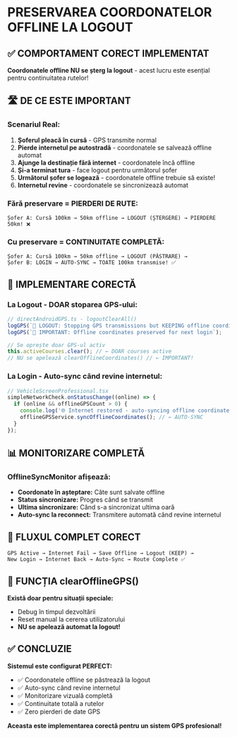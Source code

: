 # PRESERVAREA COORDONATELOR OFFLINE LA LOGOUT

## ✅ COMPORTAMENT CORECT IMPLEMENTAT

**Coordonatele offline NU se șterg la logout** - acest lucru este esențial pentru continuitatea rutelor!

## 🛣️ DE CE ESTE IMPORTANT

### **Scenariul Real:**
1. **Șoferul pleacă în cursă** - GPS transmite normal
2. **Pierde internetul pe autostradă** - coordonatele se salvează offline automat
3. **Ajunge la destinație fără internet** - coordonatele încă offline
4. **Și-a terminat tura** - face logout pentru următorul șofer
5. **Următorul șofer se logează** - coordonatele offline trebuie să existe!
6. **Internetul revine** - coordonatele se sincronizează automat

### **Fără preservare = PIERDERI DE RUTE:**
```
Șofer A: Cursă 100km → 50km offline → LOGOUT (ȘTERGERE) → PIERDERE 50km! ❌
```

### **Cu preservare = CONTINUITATE COMPLETĂ:**
```
Șofer A: Cursă 100km → 50km offline → LOGOUT (PĂSTRARE) → 
Șofer B: LOGIN → AUTO-SYNC → TOATE 100km transmise! ✅
```

## 🔧 IMPLEMENTARE CORECTĂ

### **La Logout - DOAR stoparea GPS-ului:**
```typescript
// directAndroidGPS.ts - logoutClearAll()
logGPS(`🧹 LOGOUT: Stopping GPS transmissions but KEEPING offline coordinates`);
logGPS(`💾 IMPORTANT: Offline coordinates preserved for next login`);

// Se oprește doar GPS-ul activ
this.activeCourses.clear(); // ← DOAR courses active
// NU se apelează clearOfflineCoordinates() // ← IMPORTANT!
```

### **La Login - Auto-sync când revine internetul:**
```typescript
// VehicleScreenProfessional.tsx
simpleNetworkCheck.onStatusChange((online) => {
  if (online && offlineGPSCount > 0) {
    console.log('🌐 Internet restored - auto-syncing offline coordinates...');
    offlineGPSService.syncOfflineCoordinates(); // ← AUTO-SYNC
  }
});
```

## 📊 MONITORIZARE COMPLETĂ

### **OfflineSyncMonitor afișează:**
- **Coordonate în așteptare:** Câte sunt salvate offline
- **Status sincronizare:** Progres când se transmit
- **Ultima sincronizare:** Când s-a sincronizat ultima oară
- **Auto-sync la reconnect:** Transmitere automată când revine internetul

## 🔄 FLUXUL COMPLET CORECT

```
GPS Active → Internet Fail → Save Offline → Logout (KEEP) → 
New Login → Internet Back → Auto-Sync → Route Complete ✅
```

## 🚨 FUNCȚIA clearOfflineGPS() 

**Există doar pentru situații speciale:**
- Debug în timpul dezvoltării
- Reset manual la cererea utilizatorului
- **NU se apelează automat la logout!**

## ✅ CONCLUZIE

**Sistemul este configurat PERFECT:**
- ✅ Coordonatele offline se păstrează la logout
- ✅ Auto-sync când revine internetul
- ✅ Monitorizare vizuală completă
- ✅ Continuitate totală a rutelor
- ✅ Zero pierderi de date GPS

**Aceasta este implementarea corectă pentru un sistem GPS profesional!**
